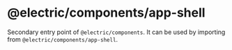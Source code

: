 # @electric/components/app-shell

Secondary entry point of `@electric/components`. It can be used by importing from `@electric/components/app-shell`.
